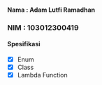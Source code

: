 #### Nama : Adam Lutfi Ramadhan
### NIM : 103012300419

#### Spesifikasi
- [x] Enum
- [x] Class
- [x] Lambda Function